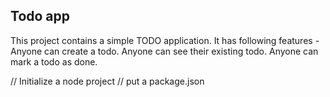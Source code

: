 ## Todo app

This project contains a simple TODO application.
It has following features -
 Anyone can create a todo.
 Anyone can see their existing todo.
 Anyone can mark a todo as done.

 // Initialize a node project
 // put a package.json